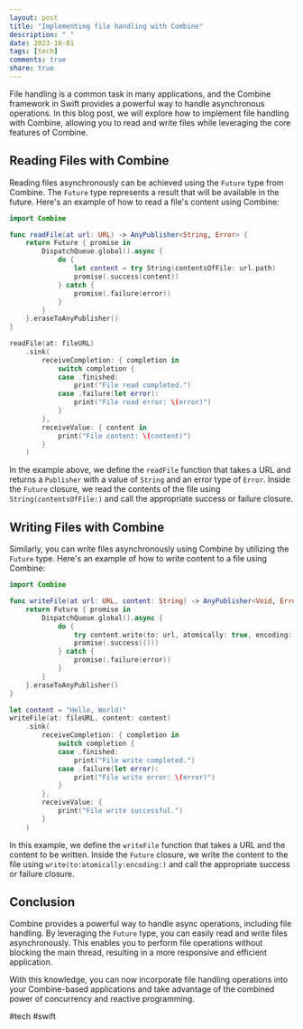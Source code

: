 ```yaml
---
layout: post
title: "Implementing file handling with Combine"
description: " "
date: 2023-10-01
tags: [tech]
comments: true
share: true
---
```


File handling is a common task in many applications, and the Combine framework in Swift provides a powerful way to handle asynchronous operations. In this blog post, we will explore how to implement file handling with Combine, allowing you to read and write files while leveraging the core features of Combine.

## Reading Files with Combine

Reading files asynchronously can be achieved using the `Future` type from Combine. The `Future` type represents a result that will be available in the future. Here's an example of how to read a file's content using Combine:

```swift
import Combine

func readFile(at url: URL) -> AnyPublisher<String, Error> {
    return Future { promise in
        DispatchQueue.global().async {
            do {
                let content = try String(contentsOfFile: url.path)
                promise(.success(content))
            } catch {
                promise(.failure(error))
            }
        }
    }.eraseToAnyPublisher()
}

readFile(at: fileURL)
    .sink(
        receiveCompletion: { completion in
            switch completion {
            case .finished:
                print("File read completed.")
            case .failure(let error):
                print("File read error: \(error)")
            }
        },
        receiveValue: { content in
            print("File content: \(content)")
        }
    )
```

In the example above, we define the `readFile` function that takes a URL and returns a `Publisher` with a value of `String` and an error type of `Error`. Inside the `Future` closure, we read the contents of the file using `String(contentsOfFile:)` and call the appropriate success or failure closure.

## Writing Files with Combine

Similarly, you can write files asynchronously using Combine by utilizing the `Future` type. Here's an example of how to write content to a file using Combine:

```swift
import Combine

func writeFile(at url: URL, content: String) -> AnyPublisher<Void, Error> {
    return Future { promise in
        DispatchQueue.global().async {
            do {
                try content.write(to: url, atomically: true, encoding: .utf8)
                promise(.success(()))
            } catch {
                promise(.failure(error))
            }
        }
    }.eraseToAnyPublisher()
}

let content = "Hello, World!"
writeFile(at: fileURL, content: content)
    .sink(
        receiveCompletion: { completion in
            switch completion {
            case .finished:
                print("File write completed.")
            case .failure(let error):
                print("File write error: \(error)")
            }
        },
        receiveValue: {
            print("File write successful.")
        }
    )
```

In this example, we define the `writeFile` function that takes a URL and the content to be written. Inside the `Future` closure, we write the content to the file using `write(to:atomically:encoding:)` and call the appropriate success or failure closure.

## Conclusion

Combine provides a powerful way to handle async operations, including file handling. By leveraging the `Future` type, you can easily read and write files asynchronously. This enables you to perform file operations without blocking the main thread, resulting in a more responsive and efficient application.

With this knowledge, you can now incorporate file handling operations into your Combine-based applications and take advantage of the combined power of concurrency and reactive programming.

#tech #swift